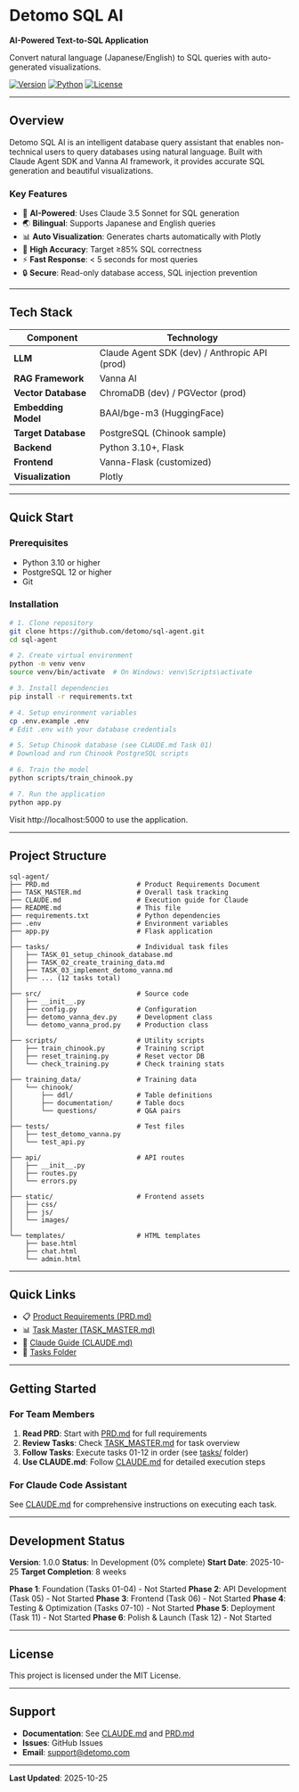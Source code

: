 # Detomo SQL AI

**AI-Powered Text-to-SQL Application**

Convert natural language (Japanese/English) to SQL queries with auto-generated visualizations.

[![Version](https://img.shields.io/badge/version-1.0-blue.svg)](https://github.com/detomo/sql-agent)
[![Python](https://img.shields.io/badge/python-3.10+-green.svg)](https://www.python.org/)
[![License](https://img.shields.io/badge/license-MIT-orange.svg)](LICENSE)

---

## Overview

Detomo SQL AI is an intelligent database query assistant that enables non-technical users to query databases using natural language. Built with Claude Agent SDK and Vanna AI framework, it provides accurate SQL generation and beautiful visualizations.

### Key Features

- 🤖 **AI-Powered**: Uses Claude 3.5 Sonnet for SQL generation
- 🌏 **Bilingual**: Supports Japanese and English queries
- 📊 **Auto Visualization**: Generates charts automatically with Plotly
- 🎯 **High Accuracy**: Target ≥85% SQL correctness
- ⚡ **Fast Response**: < 5 seconds for most queries
- 🔒 **Secure**: Read-only database access, SQL injection prevention

---

## Tech Stack

| Component | Technology |
|-----------|-----------|
| **LLM** | Claude Agent SDK (dev) / Anthropic API (prod) |
| **RAG Framework** | Vanna AI |
| **Vector Database** | ChromaDB (dev) / PGVector (prod) |
| **Embedding Model** | BAAI/bge-m3 (HuggingFace) |
| **Target Database** | PostgreSQL (Chinook sample) |
| **Backend** | Python 3.10+, Flask |
| **Frontend** | Vanna-Flask (customized) |
| **Visualization** | Plotly |

---

## Quick Start

### Prerequisites

- Python 3.10 or higher
- PostgreSQL 12 or higher
- Git

### Installation

```bash
# 1. Clone repository
git clone https://github.com/detomo/sql-agent.git
cd sql-agent

# 2. Create virtual environment
python -m venv venv
source venv/bin/activate  # On Windows: venv\Scripts\activate

# 3. Install dependencies
pip install -r requirements.txt

# 4. Setup environment variables
cp .env.example .env
# Edit .env with your database credentials

# 5. Setup Chinook database (see CLAUDE.md Task 01)
# Download and run Chinook PostgreSQL scripts

# 6. Train the model
python scripts/train_chinook.py

# 7. Run the application
python app.py
```

Visit http://localhost:5000 to use the application.

---

## Project Structure

```
sql-agent/
├── PRD.md                      # Product Requirements Document
├── TASK_MASTER.md              # Overall task tracking
├── CLAUDE.md                   # Execution guide for Claude
├── README.md                   # This file
├── requirements.txt            # Python dependencies
├── .env                        # Environment variables
├── app.py                      # Flask application
│
├── tasks/                      # Individual task files
│   ├── TASK_01_setup_chinook_database.md
│   ├── TASK_02_create_training_data.md
│   ├── TASK_03_implement_detomo_vanna.md
│   ├── ... (12 tasks total)
│
├── src/                        # Source code
│   ├── __init__.py
│   ├── config.py               # Configuration
│   ├── detomo_vanna_dev.py     # Development class
│   └── detomo_vanna_prod.py    # Production class
│
├── scripts/                    # Utility scripts
│   ├── train_chinook.py        # Training script
│   ├── reset_training.py       # Reset vector DB
│   └── check_training.py       # Check training stats
│
├── training_data/              # Training data
│   └── chinook/
│       ├── ddl/                # Table definitions
│       ├── documentation/      # Table docs
│       └── questions/          # Q&A pairs
│
├── tests/                      # Test files
│   ├── test_detomo_vanna.py
│   └── test_api.py
│
├── api/                        # API routes
│   ├── __init__.py
│   ├── routes.py
│   └── errors.py
│
├── static/                     # Frontend assets
│   ├── css/
│   ├── js/
│   └── images/
│
└── templates/                  # HTML templates
    ├── base.html
    ├── chat.html
    └── admin.html
```

---

## Quick Links

- 📋 [Product Requirements (PRD.md)](PRD.md)
- 📊 [Task Master (TASK_MASTER.md)](TASK_MASTER.md)
- 🤖 [Claude Guide (CLAUDE.md)](CLAUDE.md)
- 📁 [Tasks Folder](tasks/)

---

## Getting Started

### For Team Members

1. **Read PRD**: Start with [PRD.md](PRD.md) for full requirements
2. **Review Tasks**: Check [TASK_MASTER.md](TASK_MASTER.md) for task overview
3. **Follow Tasks**: Execute tasks 01-12 in order (see [tasks/](tasks/) folder)
4. **Use CLAUDE.md**: Follow [CLAUDE.md](CLAUDE.md) for detailed execution steps

### For Claude Code Assistant

See [CLAUDE.md](CLAUDE.md) for comprehensive instructions on executing each task.

---

## Development Status

**Version**: 1.0.0
**Status**: In Development (0% complete)
**Start Date**: 2025-10-25
**Target Completion**: 8 weeks

**Phase 1**: Foundation (Tasks 01-04) - Not Started
**Phase 2**: API Development (Task 05) - Not Started
**Phase 3**: Frontend (Task 06) - Not Started
**Phase 4**: Testing & Optimization (Tasks 07-10) - Not Started
**Phase 5**: Deployment (Task 11) - Not Started
**Phase 6**: Polish & Launch (Task 12) - Not Started

---

## License

This project is licensed under the MIT License.

---

## Support

- **Documentation**: See [CLAUDE.md](CLAUDE.md) and [PRD.md](PRD.md)
- **Issues**: GitHub Issues
- **Email**: support@detomo.com

---

**Last Updated**: 2025-10-25